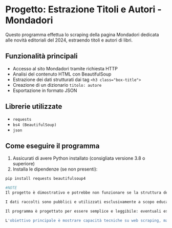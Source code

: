 # Progetto: Estrazione Titoli e Autori - Mondadori

Questo programma effettua lo scraping della pagina Mondadori dedicata alle novità editoriali del 2024, estraendo titoli e autori di libri.

## Funzionalità principali

- Accesso al sito Mondadori tramite richiesta HTTP
- Analisi del contenuto HTML con BeautifulSoup
- Estrazione dei dati strutturati dai tag `<h3 class="box-title">`
- Creazione di un dizionario `titolo: autore`
- Esportazione in formato JSON

## Librerie utilizzate

- `requests`
- `bs4 (BeautifulSoup)`
- `json`

## Come eseguire il programma

1. Assicurati di avere Python installato (consigliata versione 3.8 o superiore)
2. Installa le dipendenze (se non presenti):

```bash
pip install requests beautifulsoup4

#NOTE
Il progetto è dimostrativo e potrebbe non funzionare se la struttura del sito web viene modificata.

I dati raccolti sono pubblici e utilizzati esclusivamente a scopo educativo.

Il programma è progettato per essere semplice e leggibile: eventuali estensioni possono includere salvataggio in CSV, filtri personalizzati o gestione di più pagine.

L'obiettivo principale è mostrare capacità tecniche su web scraping, manipolazione di stringhe e dizionari in Python.
